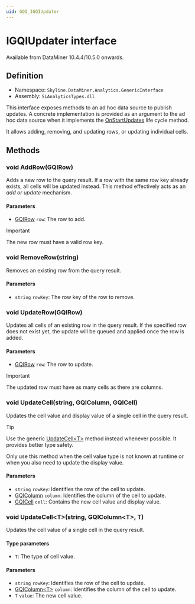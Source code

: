 ```yaml
---
uid: GQI_IGQIUpdater
---
```


# IGQIUpdater interface

Available from DataMiner 10.4.4/10.5.0 onwards<!-- RN 38643 -->.

## Definition

- Namespace: `Skyline.DataMiner.Analytics.GenericInterface`
- Assembly: `SLAnalyticsTypes.dll`

This interface exposes methods to an ad hoc data source to publish updates. A concrete implementation is provided as an argument to the ad hoc data source when it implements the [OnStartUpdates](xref:GQI_IGQIUpdateable#void-onstartupdatesigqiupdater) life cycle method.

It allows adding, removing, and updating rows, or updating individual cells.

## Methods

### void AddRow(GQIRow)

Adds a new row to the query result. If a row with the same row key already exists, all cells will be updated instead. This method effectively acts as an *add or update* mechanism.

#### Parameters

- [GQIRow](xref:GQI_GQIRow) `row`: The row to add.

> [!IMPORTANT]
> The new row must have a valid row key.

### void RemoveRow(string)

Removes an existing row from the query result.

#### Parameters

- `string` `rowKey`: The row key of the row to remove.

### void UpdateRow(GQIRow)

Updates all cells of an existing row in the query result. If the specified row does not exist yet, the update will be queued and applied once the row is added.

#### Parameters

- [GQIRow](xref:GQI_GQIRow) `row`: The row to update.

> [!IMPORTANT]
> The updated row must have as many cells as there are columns.

### void UpdateCell(string, GQIColumn, GQICell)

Updates the cell value and display value of a single cell in the query result.

> [!TIP]
> Use the generic [UpdateCell\<T\>](#void-updatecelltstring-gqicolumnt-t) method instead whenever possible. It provides better type safety.
>
> Only use this method when the cell value type is not known at runtime or when you also need to update the display value.

#### Parameters

- `string` `rowKey`: Identifies the row of the cell to update.
- [GQIColumn](xref:GQI_GQIColumn) `column`: Identifies the column of the cell to update.
- [GQICell](xref:GQI_GQICell) `cell`: Contains the new cell value and display value.

### void UpdateCell\<T\>(string, GQIColumn\<T\>, T)

Updates the cell value of a single cell in the query result.

#### Type parameters

- `T`: The type of cell value.

#### Parameters

- `string` `rowKey`: Identifies the row of the cell to update.
- [GQIColumn\<T\>](xref:GQI_GQIColumn) `column`: Identifies the column of the cell to update.
- `T` `value`: The new cell value.
